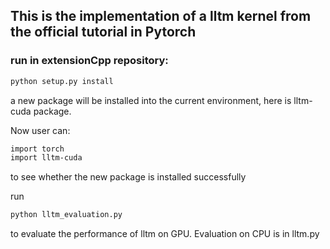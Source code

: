 ## This is the implementation of a lltm kernel from the official tutorial in Pytorch

### run in extensionCpp repository:
```bash
python setup.py install
```

a new package will be installed into the current environment, here is lltm-cuda package.

Now user can:
``` bash
import torch
import lltm-cuda
```
to see whether the new package is installed successfully

run 
``` python
python lltm_evaluation.py
```
to evaluate the performance of lltm on GPU.
Evaluation on CPU is in lltm.py
